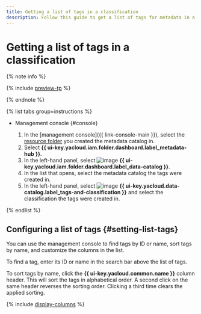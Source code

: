 ```yaml
---
title: Getting a list of tags in a classification
description: Follow this guide to get a list of tags for metadata in a classification created in {{ data-catalog-full-name }}.
---
```


# Getting a list of tags in a classification


{% note info %}

{% include [preview-tp](../../../_includes/preview-tp.md) %}

{% endnote %}


{% list tabs group=instructions %}

- Management console {#console}

  1. In the [management console]({{ link-console-main }}), select the [resource folder](../../../resource-manager/concepts/resources-hierarchy.md#folder) you created the metadata catalog in.
  1. Select **{{ ui-key.yacloud.iam.folder.dashboard.label_metadata-hub }}**.
  1. In the left-hand panel, select ![image](../../../_assets/console-icons/folder-magnifier.svg) **{{ ui-key.yacloud.iam.folder.dashboard.label_data-catalog }}**.
  1. In the list that opens, select the metadata catalog the tags were created in.
  1. In the left-hand panel, select ![image](../../../_assets/console-icons/tag.svg) **{{ ui-key.yacloud.data-catalog.label_tags-and-classification }}** and select the classification the tags were created in.

{% endlist %}

## Configuring a list of tags {#setting-list-tags}

You can use the management console to find tags by ID or name, sort tags by name, and customize the columns in the list.

To find a tag, enter its ID or name in the search bar above the list of tags.

To sort tags by name, click the **{{ ui-key.yacloud.common.name }}** column header. This will sort the tags in alphabetical order. A second click on the same header reverses the sorting order. Clicking a third time clears the applied sorting.

{% include [display-columns](../../../_includes/metadata-hub/display-columns.md) %}
